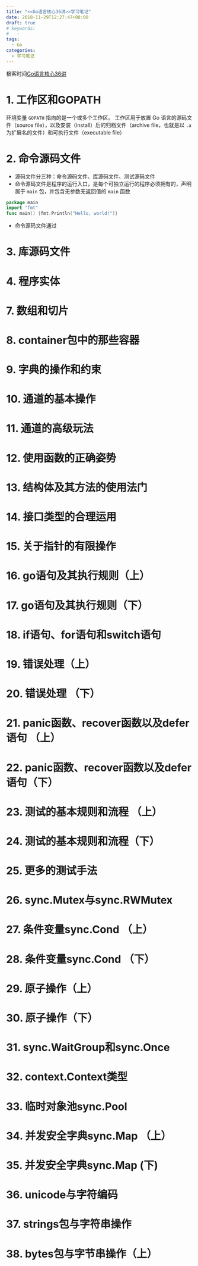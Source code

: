 ```yaml
---
title: "<<Go语言核心36讲>>学习笔记"
date: 2018-11-29T12:27:47+08:00
draft: true
# keywords:
#   -
tags: 
  - Go
categories:
  - 学习笔记
---
```

极客时间[Go语言核心36讲](https://time.geekbang.org/column/112)

# 1. 工作区和GOPATH
环境变量 `GOPATH` 指向的是一个或多个工作区。
工作区用于放置 Go 语言的源码文件（source file），以及安装（install）后的归档文件（archive file，也就是以 `.a` 为扩展名的文件）和可执行文件（executable file）

# 2. 命令源码文件
- 源码文件分三种：命令源码文件、库源码文件、测试源码文件
- 命令源码文件是程序的运行入口，是每个可独立运行的程序必须拥有的，声明属于 `main` 包，并包含无参数无返回值的 `main` 函数

```go
package main
import "fmt"
func main() {fmt.Println("Hello, world!")}
```

- 命令源码文件通过

# 3. 库源码文件

# 4. 程序实体

# 7. 数组和切片

# 8. container包中的那些容器

# 9. 字典的操作和约束

# 10. 通道的基本操作

# 11. 通道的高级玩法

# 12. 使用函数的正确姿势

# 13. 结构体及其方法的使用法门

# 14. 接口类型的合理运用

# 15. 关于指针的有限操作

# 16. go语句及其执行规则（上）

# 17. go语句及其执行规则（下）

# 18. if语句、for语句和switch语句

# 19. 错误处理（上）

# 20. 错误处理 （下）

# 21. panic函数、recover函数以及defer语句 （上）

# 22. panic函数、recover函数以及defer语句（下）

# 23. 测试的基本规则和流程 （上）

# 24. 测试的基本规则和流程（下）

# 25. 更多的测试手法

# 26. sync.Mutex与sync.RWMutex

# 27. 条件变量sync.Cond （上）

# 28. 条件变量sync.Cond （下）

# 29. 原子操作（上）

# 30. 原子操作（下）

# 31. sync.WaitGroup和sync.Once

# 32. context.Context类型

# 33. 临时对象池sync.Pool

# 34. 并发安全字典sync.Map （上）

# 35. 并发安全字典sync.Map (下)

# 36. unicode与字符编码

# 37. strings包与字符串操作

# 38. bytes包与字节串操作（上）